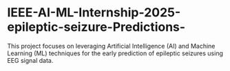 # IEEE-AI-ML-Internship-2025-epileptic-seizure-Predictions-
This project focuses on leveraging Artificial Intelligence (AI) and Machine Learning (ML) techniques for the early  prediction of epileptic seizures using EEG signal data.
